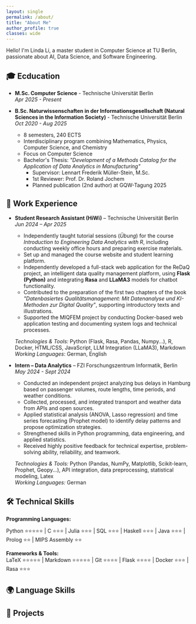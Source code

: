 ```yaml
---
layout: single
permalink: /about/
title: "About Me"
author_profile: true
classes: wide
---
```


Hello! I'm Linda Li, a master student in Computer Science at TU Berlin, passionate about AI, Data Science, and Software Engineering.


## 🎓 Ecducation

- **M.Sc. Computer Science** - Technische Universität Berlin<br>
  *Apr 2025 - Present*

- **B.Sc. Naturwissenschaften in der Informationsgesellschaft (Natural Sciences in the Information Society)** - Technische Universität Berlin<br>
  *Oct 2020 - Aug 2025*

  - 8 semesters, 240 ECTS
  - Interdisciplinary program combining Mathematics, Physics, Computer Science, and Chemistry
  - Focus on Computer Science
  - Bachelor's Thesis: *"Development of a Methods Catalog for the Application of Data Analytics in Manufacturing"*
    - Supervisor: Lennart Frederik Müller-Stein, M.Sc.
    - 1st Reviewer: Prof. Dr. Roland Jochem
    - Planned publication (2nd author) at GQW-Tagung 2025

## 💼 Work Experience

- **Student Research Assistant (HiWi)** – Technische Universität Berlin  
  *Jun 2024 – Apr 2025*  
  - Independently taught tutorial sessions (*Übung*) for the course *Introduction to Engineering Data Analytics with R*, including conducting weekly office hours and preparing exercise materials.
  - Set up and managed the course website and student learning platform.
  - Independently developed a full-stack web application for the ReDaQ project, an intelligent data quality management platform, using **Flask (Python)** and integrating **Rasa** and **LLaMA3** models for chatbot functionality.
  - Contributed to the preparation of the first two chapters of the book *"Datenbasiertes Qualitätsmanagement: Mit Datenanalyse und KI-Methoden zur Digital Quality"*, supporting introductory texts and illustrations.
  - Supported the MIQFEM project by conducting Docker-based web application testing and documenting system logs and technical processes.<br>

  *Technologies & Tools:* Python (Flask, Rasa, Pandas, Numpy...), R, Docker, HTML/CSS, JavaScript, LLM Integration (LLaMA3), Markdown<br>
  *Working Languages*: German, English
  
- **Intern – Data Analytics** – FZI Forschungszentrum Informatik, Berlin<br>
  *May 2024 - Sept 2024*
  - Conducted an independent project analyzing bus delays in Hamburg based on passenger volumes, route lengths, time periods, and weather conditions.
  - Collected, processed, and integrated transport and weather data from APIs and open sources.
  - Applied statistical analysis (ANOVA, Lasso regression) and time series forecasting (Prophet model) to identify delay patterns and propose optimization strategies.
  - Strengthened skills in Python programming, data engineering, and applied statistics.
  - Received highly positive feedback for technical expertise, problem-solving ability, reliability, and teamwork.<br>

  *Technologies & Tools:* Python (Pandas, NumPy, Matplotlib, Scikit-learn, Prophet, Geopy...), API integration, data preprocessing, statistical modeling, Latex<br>
  *Working Languages:* German

## 🛠️ Technical Skills

**Programming Languages:**
<!-- **Python**
<div style="background-color: #eee; width: 100%; height: 10px; border-radius: 5px;">
  <div style="background-color: #4CAF50; width: 95%; height: 10px; border-radius: 5px;"></div>
</div>

**Flask**
<div style="background-color: #eee; width: 100%; height: 10px; border-radius: 5px;">
  <div style="background-color: #4CAF50; width: 80%; height: 10px; border-radius: 5px;"></div>
</div>

**Docker**
<div style="background-color: #eee; width: 100%; height: 10px; border-radius: 5px;">
  <div style="background-color: #4CAF50; width: 65%; height: 10px; border-radius: 5px;"></div>
</div> -->

Python ⭐️⭐️⭐️⭐️⭐️ | C ⭐️⭐️⭐️ | Julia ⭐️⭐️⭐️ | SQL ⭐️⭐️⭐️ | Haskell ⭐️⭐️⭐️ | Java ⭐️⭐️⭐️ | Prolog ⭐️⭐️ | MIPS Assembly ⭐️⭐️

**Frameworks & Tools:**  
LaTeX ⭐️⭐️⭐️⭐️⭐️ | Markdown ⭐️⭐️⭐️⭐️⭐️ | Git ⭐️⭐️⭐️⭐️ | Flask ⭐️⭐️⭐️⭐️ | Docker ⭐️⭐️⭐️ | Rasa ⭐️⭐️⭐️

## 🌍 Language Skills



## 🚀 Projects


